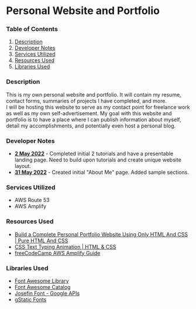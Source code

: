# Personal Website and Portfolio

### Table of Contents
1. [Description](#description)
2. [Developer Notes](#developer-notes)
3. [Services Utilized](#services-utilized)
4. [Resources Used](#resources-used)
5. [Libraries Used](#libraries-used)

### Description
This is my own personal website and portfolio. It will contain my resume, contact forms, summaries of projects I have 
completed, and more. <br>
I will be hosting this website to serve as my contact point for freelance work as well as my own self-advertisement. My 
goal with this website and portfolio is to have a place where I can publish information about myself, detail my 
accomplishments, and potentially even host a personal blog. 

### Developer Notes
* <b><u>2 May 2022</u></b> - Completed initial 2 tutorials and have a presentable landing page. Need to build upon 
  tutorials and create unique website layout.
* <b><u>31 May 2022</u></b> - Created initial "About Me" page. Added sample sections.
  
### Services Utilized
* AWS Route 53
* AWS Amplify

### Resources Used
* [Build a Complete Personal Portfolio Website Using Only HTML And CSS | Pure HTML And CSS](https://www.youtube.com/watch?v=lgeoAUvoRJU&ab_channel=TahmidAhmed)
* [CSS Text Typing Animation | HTML & CSS](https://www.youtube.com/watch?v=CqBEmgkR_fQ)
* [freeCodeCamp AWS Amplify Guide](https://www.freecodecamp.org/news/how-to-host-a-static-site-in-the-cloud-in-4-steps/)

### Libraries Used
* [Font Awesome Library](https://cdnjs.com/libraries/font-awesome)
* [Font Awesome Catalog](https://fontawesome.com/icons/twitter?s=brands)
* [Josefin Font - Google APIs](https://fonts.googleapis.com/css2?family=Josefin+Sans:ital,wght@0,100;0,200;0,300;0,400;0,500;0,600;0,700;1,100;1,200;1,300;1,400;1,500;1,600;1,700&display=swap) 
* [gStatic Fonts](https://fonts.gstatic.com)
